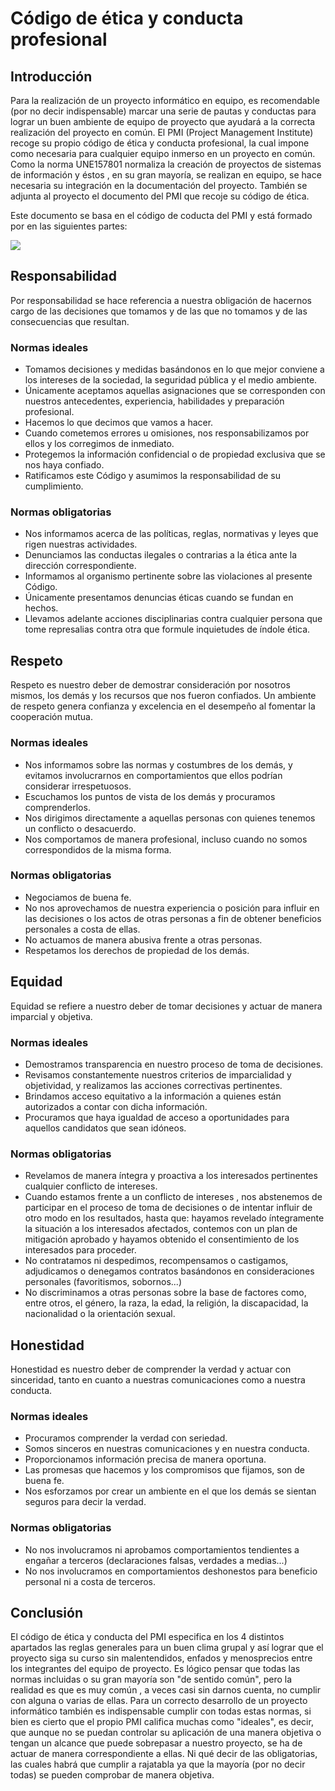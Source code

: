 # Código de ética y conducta profesional 
## Introducción
Para la realización de un proyecto informático en equipo, es recomendable (por no decir indispensable) marcar una serie de pautas y conductas para lograr un buen ambiente de equipo de proyecto que ayudará a la correcta realización del proyecto en común.
El PMI (Project Management Institute) recoge su propio código de ética y conducta profesional, la cual impone como necesaria para cualquier equipo inmerso en un proyecto en común. Como la norma UNE157801 normaliza la creación de proyectos de sistemas de información y éstos , en su gran mayoría, se realizan en equipo, se hace necesaria su integración en la documentación del proyecto. También se adjunta al proyecto el documento del PMI que recoje su código de ética.

Este documento se basa en el código de coducta del PMI y está formado por en las siguientes partes:

![](https://i.imgur.com/GWJUumb.png)

## Responsabilidad
Por responsabilidad se hace referencia a nuestra obligación de hacernos cargo de las decisiones que tomamos y de las que no tomamos y de las consecuencias que resultan.
### Normas ideales
* Tomamos decisiones y medidas basándonos en lo que mejor conviene a los intereses de la sociedad, la seguridad pública y el medio ambiente.
* Únicamente aceptamos aquellas asignaciones que se corresponden con nuestros antecedentes, experiencia, habilidades y preparación profesional.
* Hacemos lo que decimos que vamos a hacer.
* Cuando cometemos errores u omisiones, nos responsabilizamos por ellos y los corregimos de inmediato.
* Protegemos la información confidencial o de propiedad exclusiva que se nos haya confiado.
* Ratificamos este Código y asumimos la responsabilidad de su cumplimiento.
### Normas obligatorias
* Nos informamos acerca de las políticas, reglas, normativas y leyes que rigen nuestras actividades.
* Denunciamos las conductas ilegales o contrarias a la ética ante la dirección correspondiente.
* Informamos al organismo pertinente sobre las violaciones al presente Código.
* Únicamente presentamos denuncias éticas cuando se fundan en hechos.
* Llevamos adelante acciones disciplinarias contra cualquier persona que tome represalias contra otra que formule inquietudes de índole ética.
## Respeto
Respeto es nuestro deber de demostrar consideración por nosotros mismos, los demás y los recursos que nos fueron confiados. Un ambiente de respeto genera confianza y excelencia en el desempeño al fomentar la cooperación mutua.
### Normas ideales
* Nos informamos sobre las normas y costumbres de los demás, y evitamos involucrarnos en comportamientos que ellos podrían considerar irrespetuosos.
* Escuchamos los puntos de vista de los demás y procuramos comprenderlos.
* Nos dirigimos directamente a aquellas personas con quienes tenemos un conflicto o desacuerdo.
* Nos comportamos de manera profesional, incluso cuando no somos correspondidos de la misma forma.
### Normas obligatorias
* Negociamos de buena fe.
* No nos aprovechamos de nuestra experiencia o posición para influir en las decisiones o los actos de otras personas a fin de obtener beneficios personales a costa de ellas.
* No actuamos de manera abusiva frente a otras personas.
* Respetamos los derechos de propiedad de los demás.
## Equidad
Equidad se refiere a nuestro deber de tomar decisiones y actuar de manera imparcial y objetiva. 
### Normas ideales 
* Demostramos transparencia en nuestro proceso de toma de decisiones.
* Revisamos constantemente nuestros criterios de imparcialidad y objetividad, y realizamos las acciones correctivas pertinentes.
* Brindamos acceso equitativo a la información a quienes están autorizados a contar con dicha información.
*  Procuramos que haya igualdad de acceso a oportunidades para aquellos candidatos que sean idóneos.
### Normas obligatorias
* Revelamos de manera íntegra y proactiva a los interesados pertinentes cualquier conflicto de intereses.
*  Cuando estamos frente a un conflicto de intereses , nos abstenemos de participar en el proceso de toma de decisiones o de intentar influir de otro modo en los resultados, hasta que: hayamos revelado íntegramente la situación a los interesados afectados, contemos con un plan de mitigación aprobado y hayamos obtenido el consentimiento de los interesados para proceder.
*  No contratamos ni despedimos, recompensamos o castigamos, adjudicamos o denegamos contratos basándonos en consideraciones personales (favoritismos, sobornos...)
*  No discriminamos a otras personas sobre la base de factores como, entre otros, el género, la raza, la edad, la religión, la discapacidad, la nacionalidad o la orientación sexual.
## Honestidad
Honestidad es nuestro deber de comprender la verdad y actuar con sinceridad, tanto en cuanto a nuestras comunicaciones como a nuestra conducta.
### Normas ideales
* Procuramos comprender la verdad con seriedad.
* Somos sinceros en nuestras comunicaciones y en nuestra conducta.
* Proporcionamos información precisa de manera oportuna.
* Las promesas que hacemos y los compromisos que fijamos, son de buena fe.
* Nos esforzamos por crear un ambiente en el que los demás se sientan seguros para decir la verdad.
### Normas obligatorias
* No nos involucramos ni aprobamos comportamientos tendientes a engañar a terceros (declaraciones falsas, verdades a medias...)
* No nos involucramos en comportamientos deshonestos para beneficio personal ni a costa de terceros.
## Conclusión
El código de ética y conducta del PMI especifica en los 4 distintos apartados las reglas generales para un buen clima grupal y así lograr que el proyecto siga su curso sin malentendidos, enfados y menosprecios entre los integrantes del equipo de proyecto. Es lógico pensar que todas las normas incluidas o su gran mayoría son "de sentido común", pero la realidad es que es muy común , a veces casi sin darnos cuenta, no cumplir con alguna o varias de ellas. Para un correcto desarrollo de un proyecto informático también es indispensable cumplir con todas estas normas, si bien es cierto que el propio PMI califica muchas como "ideales", es decir, que aunque no se puedan controlar su aplicación de una manera objetiva o tengan un alcance que puede sobrepasar a nuestro proyecto, se ha de actuar de manera correspondiente a ellas. Ni qué decir de las obligatorias, las cuales habrá que cumplir a rajatabla ya que la mayoría (por no decir todas) se pueden comprobar de manera objetiva.

